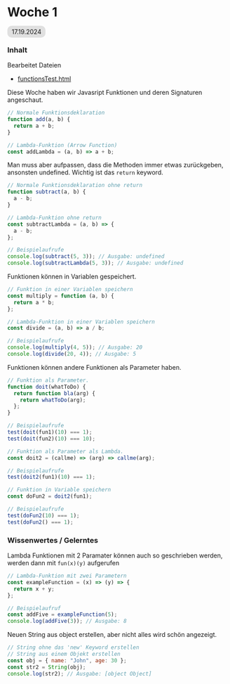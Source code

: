 # Woche 1

<span style="background-color: #e0e0e0; border-radius: 10px; padding: 5px 10px;">17.19.2024</span>

### Inhalt

Bearbeitet Dateien

- [functionsTest.html](./functionsTest.html)

Diese Woche haben wir Javasript Funktionen und deren Signaturen angeschaut.

```javascript
// Normale Funktionsdeklaration
function add(a, b) {
  return a + b;
}

// Lambda-Funktion (Arrow Function)
const addLambda = (a, b) => a + b;
```

Man muss aber aufpassen, dass die Methoden immer etwas zurückgeben, ansonsten undefined.
Wichtig ist das `return` keyword.

```javascript
// Normale Funktionsdeklaration ohne return
function subtract(a, b) {
  a - b;
}

// Lambda-Funktion ohne return
const subtractLambda = (a, b) => {
  a - b;
};

// Beispielaufrufe
console.log(subtract(5, 3)); // Ausgabe: undefined
console.log(subtractLambda(5, 3)); // Ausgabe: undefined
```

Funktionen können in Variablen gespeichert.

```javascript
// Funktion in einer Variablen speichern
const multiply = function (a, b) {
  return a * b;
};

// Lambda-Funktion in einer Variablen speichern
const divide = (a, b) => a / b;

// Beispielaufrufe
console.log(multiply(4, 5)); // Ausgabe: 20
console.log(divide(20, 4)); // Ausgabe: 5
```

Funktionen können andere Funktionen als Parameter haben.

```javascript
// Funktion als Parameter.
function doit(whatToDo) {
  return function bla(arg) {
    return whatToDo(arg);
  };
}

// Beispielaufrufe
test(doit(fun1)(10) === 1);
test(doit(fun2)(10) === 10);

// Funktion als Parameter als Lambda.
const doit2 = (callme) => (arg) => callme(arg);

// Beispielaufrufe
test(doit2(fun1)(10) === 1);

// Funktion in Variable speichern
const doFun2 = doit2(fun1);

// Beispielaufrufe
test(doFun2(10) === 1);
test(doFun2() === 1);
```

### Wissenwertes / Gelerntes

Lambda Funktionen mit 2 Paramater können auch so geschrieben werden, werden dann mit `fun(x)(y)` aufgerufen

```javascript
// Lambda-Funktion mit zwei Parametern
const exampleFunction = (x) => (y) => {
  return x + y;
};

// Beispielaufruf
const addFive = exampleFunction(5);
console.log(addFive(3)); // Ausgabe: 8
```

Neuen String aus object erstellen, aber nicht alles wird schön angezeigt.

```javascript
// String ohne das 'new' Keyword erstellen
// String aus einem Objekt erstellen
const obj = { name: "John", age: 30 };
const str2 = String(obj);
console.log(str2); // Ausgabe: [object Object]
```
